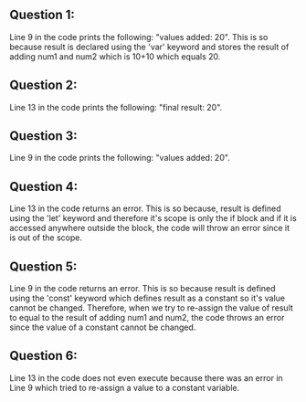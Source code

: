 ## Question 1:
Line 9 in the code prints the following: "values added: 20". This is so because
result is declared using the 'var' keyword and stores the result of adding num1 and num2 which is 10+10 which equals 20.

## Question 2:
Line 13 in the code prints the following: "final result: 20". 

## Question 3:
Line 9 in the code prints the following: "values added:  20".

## Question 4:
Line 13 in the code returns an error. This is so because, result is defined using the 'let' keyword and therefore it's scope is only the if block and if it is accessed anywhere outside the block, the code will throw an error since it is out of the scope. 

## Question 5:
Line 9 in the code returns an error. This is so because result is defined using the 'const' keyword which defines result as a constant so it's value cannot be changed. Therefore, when we try to re-assign the value of result to equal to the result of adding num1 and num2, the code throws an error since the value of a constant cannot be changed. 

## Question 6:
Line 13 in the code does not even execute because there was an error in Line 9 which tried to re-assign a value to a constant variable.
